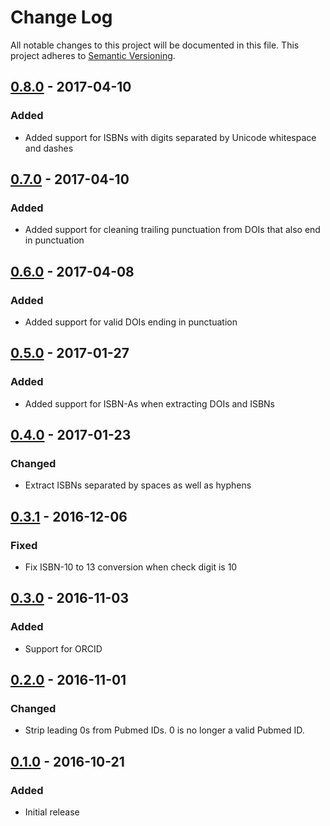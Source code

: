 # Change Log
All notable changes to this project will be documented in this file. This
project adheres to [Semantic Versioning](http://semver.org/).

## [0.8.0] - 2017-04-10
### Added
- Added support for ISBNs with digits separated by Unicode whitespace and dashes

## [0.7.0] - 2017-04-10
### Added
- Added support for cleaning trailing punctuation from DOIs that also end in punctuation

## [0.6.0] - 2017-04-08
### Added
- Added support for valid DOIs ending in punctuation

## [0.5.0] - 2017-01-27
### Added
- Added support for ISBN-As when extracting DOIs and ISBNs

## [0.4.0] - 2017-01-23
### Changed
- Extract ISBNs separated by spaces as well as hyphens

## [0.3.1] - 2016-12-06
### Fixed
- Fix ISBN-10 to 13 conversion when check digit is 10

## [0.3.0] - 2016-11-03
### Added
- Support for ORCID

## [0.2.0] - 2016-11-01
### Changed
- Strip leading 0s from Pubmed IDs. 0 is no longer a valid Pubmed ID.

## [0.1.0] - 2016-10-21
### Added
- Initial release

[0.1.0]: https://github.com/altmetric/identifiers/releases/tag/v0.1.0
[0.2.0]: https://github.com/altmetric/identifiers/releases/tag/v0.2.0
[0.3.0]: https://github.com/altmetric/identifiers/releases/tag/v0.2.0
[0.3.1]: https://github.com/altmetric/identifiers/releases/tag/v0.3.1
[0.4.0]: https://github.com/altmetric/identifiers/releases/tag/v0.4.0
[0.5.0]: https://github.com/altmetric/identifiers/releases/tag/v0.5.0
[0.6.0]: https://github.com/altmetric/identifiers/releases/tag/v0.6.0
[0.7.0]: https://github.com/altmetric/identifiers/releases/tag/v0.7.0
[0.8.0]: https://github.com/altmetric/identifiers/releases/tag/v0.8.0
